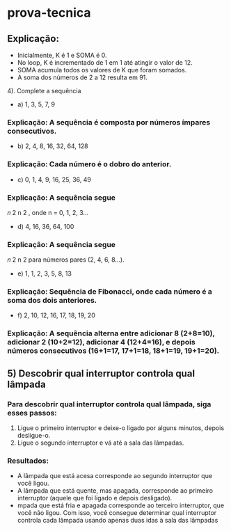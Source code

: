 # prova-tecnica

## Explicação:

-    Inicialmente, K é 1 e SOMA é 0.
-   No loop, K é incrementado de 1 em 1 até atingir o valor de 12.
-   SOMA acumula todos os valores de K que foram somados.
-  A soma dos números de 2 a 12 resulta em 91.

4). Complete a sequência
-  a) 1, 3, 5, 7, 9

### **Explicação**: A sequência é composta por números ímpares consecutivos.
- b) 2, 4, 8, 16, 32, 64, 128

### Explicação: Cada número é o dobro do anterior.
- c) 0, 1, 4, 9, 16, 25, 36, 49

### Explicação: A sequência segue 
𝑛
2
n 
2
 , onde n = 0, 1, 2, 3...
- d) 4, 16, 36, 64, 100

### Explicação: A sequência segue 
𝑛
2
n 
2
  para números pares (2, 4, 6, 8...).
- e) 1, 1, 2, 3, 5, 8, 13

### Explicação: Sequência de Fibonacci, onde cada número é a soma dos dois anteriores.
- f) 2, 10, 12, 16, 17, 18, 19, 20

### Explicação: A sequência alterna entre adicionar 8 (2+8=10), adicionar 2 (10+2=12), adicionar 4 (12+4=16), e depois números consecutivos (16+1=17, 17+1=18, 18+1=19, 19+1=20).



## 5) Descobrir qual interruptor controla qual lâmpada
### Para descobrir qual interruptor controla qual lâmpada, siga esses passos:

1. Ligue o primeiro interruptor e deixe-o ligado por alguns minutos, depois desligue-o.
2. Ligue o segundo interruptor e vá até a sala das lâmpadas.

### Resultados:

-  A lâmpada que está acesa corresponde ao segundo interruptor que você ligou.
-  A lâmpada que está quente, mas apagada, corresponde ao primeiro interruptor (aquele que foi ligado e depois desligado).
-  mpada que está fria e apagada corresponde ao terceiro interruptor, que você não ligou.
Com isso, você consegue determinar qual interruptor controla cada lâmpada usando apenas duas idas à sala das lâmpadas
